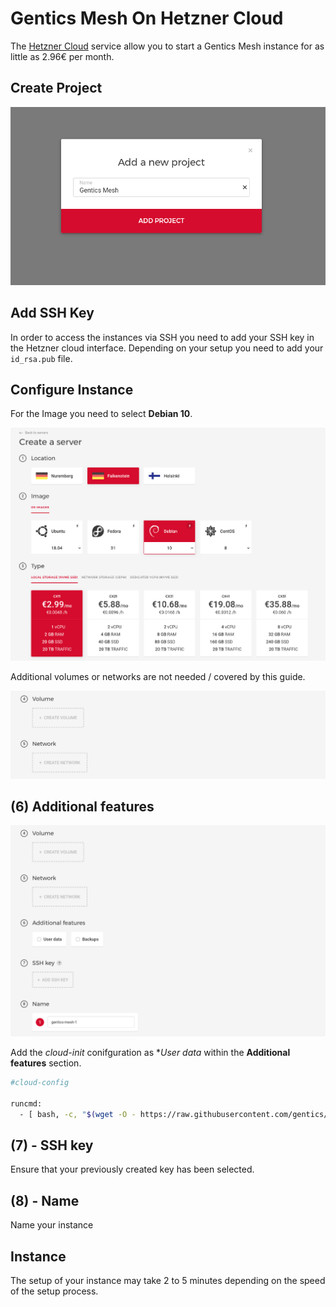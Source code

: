 # Gentics Mesh On Hetzner Cloud

The [Hetzner Cloud](https://www.hetzner.com/cloud) service allow you to start a Gentics Mesh instance for as little as 2.96€ per month.

## Create Project

![Step 1](step-1.png "Hetzner Cloud Step 1")

## Add SSH Key

In order to access the instances via SSH you need to add your SSH key in the Hetzner cloud interface. Depending on your setup you need to add your `id_rsa.pub` file.

## Configure Instance


For the Image you need to select **Debian 10**.

![Step 2](step-2.png "Hetzner Cloud Step 2")

Additional volumes or networks are not needed / covered by this guide.

![Step 2](step-2.2.png "Hetzner Cloud Step 2")


## (6) Additional features

![Step 2.1](step-2.1.png "Hetzner Cloud Step 2.1")

Add the *cloud-init* conifguration as **User data* within the **Additional features** section.

```bash
#cloud-config

runcmd:
  - [ bash, -c, "$(wget -O - https://raw.githubusercontent.com/gentics/mesh-ops/master/hetzner-cloud/launch-script.sh)"]
```

## (7) - SSH key

Ensure that your previously created key has been selected.

## (8) - Name

Name your instance

## Instance 

The setup of your instance may take 2 to 5 minutes depending on the speed of the setup process.

